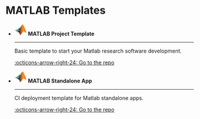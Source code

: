 # MATLAB Templates

<div class="grid cards" markdown>

-   ![sds](../../assets/icons/matlab.png) __MATLAB Project Template__

    ---

    Basic template to start your Matlab research software development.

    [:octicons-arrow-right-24: Go to the repo](https://github.com/ssciwr/matlab-project-template)

</div>

<div class="grid cards" markdown>

-   ![sds](../../assets/icons/matlab.png) __MATLAB Standalone App__

    ---

    CI deployment template for Matlab standalone apps.

    [:octicons-arrow-right-24: Go to the repo](https://github.com/ssciwr/matlab-standalone-app)


</div>
